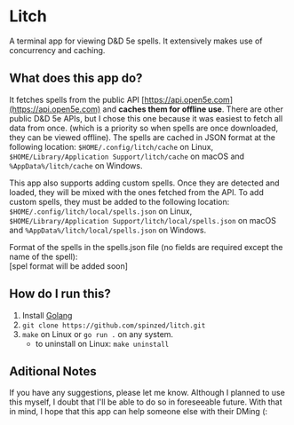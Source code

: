 # Litch
A terminal app for viewing D&amp;D 5e spells. It extensively makes use of concurrency and caching.

## What does this app do?
It fetches spells from the public API [https://api.open5e.com](https://api.open5e.com) and **caches them for offline use**.
There are other public D&amp;D 5e APIs, but I chose this one because it was easiest to fetch all data from once.
(which is a priority so when spells are once downloaded, they can be viewed offline). The spells are cached in JSON format at the following location:
`$HOME/.config/litch/cache` on Linux, `$HOME/Library/Application Support/litch/cache` on macOS and `%AppData%/litch/cache` on Windows.  

This app also supports adding custom spells. Once they are detected and loaded, they will be mixed with the ones fetched from the API.
To add custom spells, they must be added to the following location: `$HOME/.config/litch/local/spells.json` on Linux,
`$HOME/Library/Application Support/litch/local/spells.json` on macOS and `%AppData%/litch/local/spells.json` on Windows.  

Format of the spells in the spells.json file (no fields are required except the name of the spell):  
[spel format will be added soon]

## How do I run this?
1) Install [Golang](https://golang.org/)
2) `git clone https://github.com/spinzed/litch.git`
3) `make` on Linux or `go run .` on any system.
    - to uninstall on Linux: `make uninstall`

## Aditional Notes
If you have any suggestions, please let me know. Although I planned to use this myself, I doubt that I'll be able to do so in foreseeable future.
With that in mind, I hope that this app can help someone else with their DMing (:
